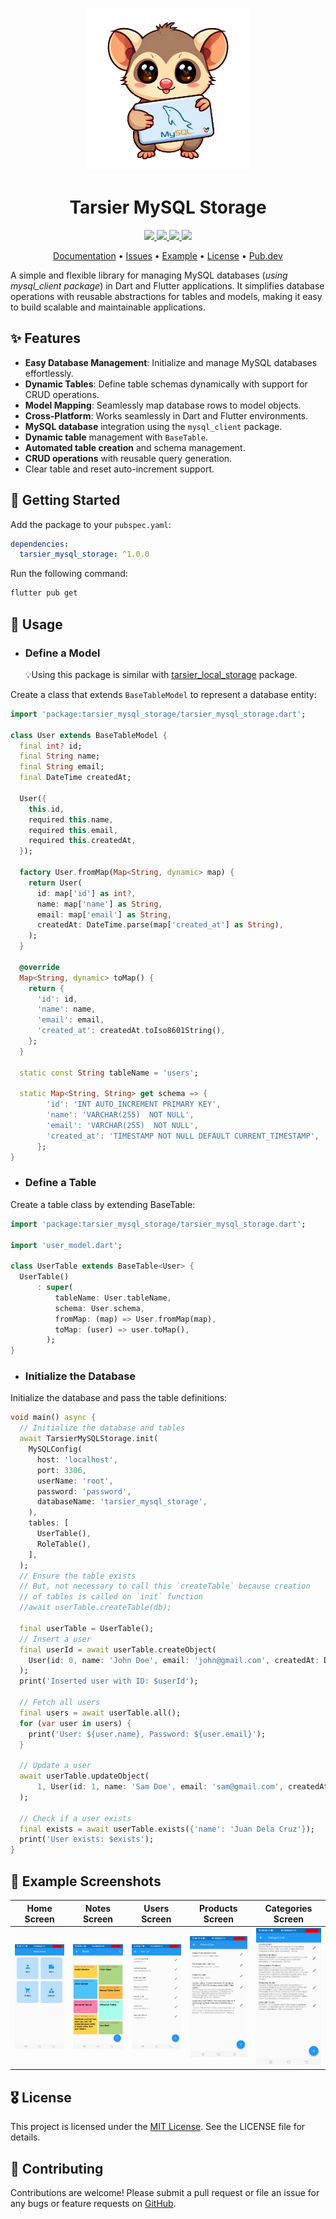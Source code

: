 
<p align="center">
  <a href="https://pub.dev/packages/tarsier_mysql_storage">
    <img height="260" src="https://raw.githubusercontent.com/marianz-bonfire/tarsier_mysql_storage/master/assets/logo.png">
  </a>
  <h1 align="center">Tarsier MySQL Storage</h1>
</p>

<p align="center">
  <a href="https://pub.dev/packages/tarsier_mysql_storage">
    <img src="https://img.shields.io/pub/v/tarsier_mysql_storage?label=pub.dev&labelColor=333940&logo=dart">
  </a>
  <a href="https://pub.dev/packages/tarsier_mysql_storage/score">
    <img src="https://img.shields.io/pub/points/tarsier_mysql_storage?color=2E8B57&label=pub%20points">
  </a>
  <a href="https://github.com/marianz-bonfire/tarsier_mysql_storage/actions/workflows/dart.yml">
    <img src="https://github.com/marianz-bonfire/tarsier_mysql_storage/actions/workflows/dart.yml/badge.svg">
  </a>
  <a href="https://tarsier-marianz.blogspot.com">
    <img src="https://img.shields.io/static/v1?label=website&message=tarsier-marianz&labelColor=135d34&logo=blogger&logoColor=white&color=fd3a13">
  </a>
</p>

<p align="center">
  <a href="https://pub.dev/documentation/tarsier_mysql_storage/latest/">Documentation</a> •
  <a href="https://github.com/marianz-bonfire/tarsier_mysql_storage/issues">Issues</a> •
  <a href="https://github.com/marianz-bonfire/tarsier_mysql_storage/tree/master/example">Example</a> •
  <a href="https://github.com/marianz-bonfire/tarsier_mysql_storage/blob/master/LICENSE">License</a> •
  <a href="https://pub.dev/packages/tarsier_mysql_storage">Pub.dev</a>
</p>


A simple and flexible library for managing MySQL databases (*using mysql_client package*) in Dart and Flutter applications. It simplifies database operations with reusable abstractions for tables and models, making it easy to build scalable and maintainable applications.

## ✨ Features

- **Easy Database Management**: Initialize and manage MySQL databases effortlessly.
- **Dynamic Tables**: Define table schemas dynamically with support for CRUD operations.
- **Model Mapping**: Seamlessly map database rows to model objects.
- **Cross-Platform**:  Works seamlessly in Dart and Flutter environments.
- **MySQL database** integration using the `mysql_client` package.
- **Dynamic table** management with `BaseTable`.
- **Automated table creation** and schema management.
- **CRUD operations** with reusable query generation.
- Clear table and reset auto-increment support.

## 🚀 Getting Started

Add the package to your `pubspec.yaml`:
```yaml
dependencies:
  tarsier_mysql_storage: ^1.0.0
```
Run the following command:
```bash
flutter pub get
```


## 📒 Usage
- ### Define a Model
  💡Using this package is similar with [tarsier_local_storage](https://pub.dev/packages/tarsier_local_storage) package.

Create a class that extends `BaseTableModel` to represent a database entity:
```dart
import 'package:tarsier_mysql_storage/tarsier_mysql_storage.dart';

class User extends BaseTableModel {
  final int? id;
  final String name;
  final String email;
  final DateTime createdAt;

  User({
    this.id,
    required this.name,
    required this.email,
    required this.createdAt,
  });

  factory User.fromMap(Map<String, dynamic> map) {
    return User(
      id: map['id'] as int?,
      name: map['name'] as String,
      email: map['email'] as String,
      createdAt: DateTime.parse(map['created_at'] as String),
    );
  }

  @override
  Map<String, dynamic> toMap() {
    return {
      'id': id,
      'name': name,
      'email': email,
      'created_at': createdAt.toIso8601String(),
    };
  }

  static const String tableName = 'users';

  static Map<String, String> get schema => {
        'id': 'INT AUTO_INCREMENT PRIMARY KEY',
        'name': 'VARCHAR(255)  NOT NULL',
        'email': 'VARCHAR(255)  NOT NULL',
        'created_at': 'TIMESTAMP NOT NULL DEFAULT CURRENT_TIMESTAMP',
      };
}
```
- ### Define a Table
Create a table class by extending BaseTable:
```dart
import 'package:tarsier_mysql_storage/tarsier_mysql_storage.dart';

import 'user_model.dart';

class UserTable extends BaseTable<User> {
  UserTable()
      : super(
          tableName: User.tableName,
          schema: User.schema,
          fromMap: (map) => User.fromMap(map),
          toMap: (user) => user.toMap(),
        );
}
```
- ### Initialize the Database
Initialize the database and pass the table definitions:
```dart
void main() async {
  // Initialize the database and tables
  await TarsierMySQLStorage.init(
    MySQLConfig(
      host: 'localhost',
      port: 3306,
      userName: 'root',
      password: 'password',
      databaseName: 'tarsier_mysql_storage',
    ),
    tables: [
      UserTable(),
      RoleTable(),
    ],
  );
  // Ensure the table exists
  // But, not necessary to call this `createTable` because creation
  // of tables is called on `init` function
  //await userTable.createTable(db);

  final userTable = UserTable();
  // Insert a user
  final userId = await userTable.createObject(
    User(id: 0, name: 'John Doe', email: 'john@gmail.com', createdAt: DateTime.now()),
  );
  print('Inserted user with ID: $userId');

  // Fetch all users
  final users = await userTable.all();
  for (var user in users) {
    print('User: ${user.name}, Password: ${user.email}');
  }

  // Update a user
  await userTable.updateObject(
      1, User(id: 1, name: 'Sam Doe', email: 'sam@gmail.com', createdAt: DateTime.now())
  );

  // Check if a user exists
  final exists = await userTable.exists({'name': 'Juan Dela Cruz'});
  print('User exists: $exists');
}
```

## 📸 Example Screenshots

|       Home Screen         |          Notes Screen           |   Users Screen         |   Products  Screen         |   Categories Screen         |
| :------------------------: | :--------------------------------: | :--------------------------: | :--------------------------: | :--------------------------: |
| ![Home Screen][home-image] | ![Notes Screen][notes-image] | ![Users Screen][users-image] | ![Products Screen][products-image] | ![Categories Screen][categories-image] |

[home-image]: https://raw.githubusercontent.com/marianz-bonfire/tarsier_mysql_storage/master/assets/home.png
[notes-image]: https://raw.githubusercontent.com/marianz-bonfire/tarsier_mysql_storage/master/assets/notes.png
[users-image]: https://raw.githubusercontent.com/marianz-bonfire/tarsier_mysql_storage/master/assets/users.png
[products-image]: https://raw.githubusercontent.com/marianz-bonfire/tarsier_mysql_storage/master/assets/products.png
[categories-image]: https://raw.githubusercontent.com/marianz-bonfire/tarsier_mysql_storage/master/assets/categories.png



## 🎖️ License
This project is licensed under the [MIT License](https://mit-license.org/). See the LICENSE file for details.
## 🐞 Contributing
Contributions are welcome! Please submit a pull request or file an issue for any bugs or feature requests
on [GitHub](https://github.com/marianz-bonfire/tarsier_mysql_storage).